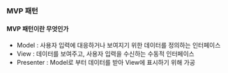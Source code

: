 ### MVP 패턴
#### MVP 패턴이란 무엇인가

- Model : 사용자 입력에 대응하거나 보여지기 위한 데이터를 정의하는 인터페이스
- View : 데이터를 보여주고, 사용자 입력을 수신하는 수동적 인터페이스
- Presenter : Model로 부터 데이터를 받아 View에 표시하기 위해 가공

